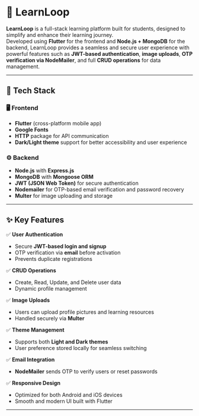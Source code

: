 # 📘 LearnLoop

**LearnLoop** is a full-stack learning platform built for students, designed to simplify and enhance their learning journey.  
Developed using **Flutter** for the frontend and **Node.js + MongoDB** for the backend, LearnLoop provides a seamless and secure user experience with powerful features such as **JWT-based authentication**, **image uploads**, **OTP verification via NodeMailer**, and full **CRUD operations** for data management.

---

## 🚀 Tech Stack

### 🖥️ Frontend
- **Flutter** (cross-platform mobile app)
- **Google Fonts**
- **HTTP** package for API communication
- **Dark/Light theme** support for better accessibility and user experience

### ⚙️ Backend
- **Node.js** with **Express.js**
- **MongoDB** with **Mongoose ORM**
- **JWT (JSON Web Token)** for secure authentication
- **Nodemailer** for OTP-based email verification and password recovery
- **Multer** for image uploading and storage

---

## ✨ Key Features

✅ **User Authentication**
- Secure **JWT-based login and signup**
- OTP verification via **email** before activation
- Prevents duplicate registrations

✅ **CRUD Operations**
- Create, Read, Update, and Delete user data
- Dynamic profile management

✅ **Image Uploads**
- Users can upload profile pictures and learning resources
- Handled securely via **Multer**

✅ **Theme Management**
- Supports both **Light and Dark themes**
- User preference stored locally for seamless switching

✅ **Email Integration**
- **NodeMailer** sends OTP to verify users or reset passwords

✅ **Responsive Design**
- Optimized for both Android and iOS devices
- Smooth and modern UI built with Flutter

---
